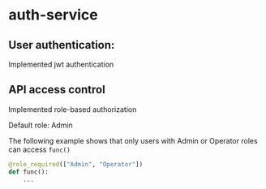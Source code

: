 # auth-service

## User authentication:
Implemented jwt authentication

## API access control
Implemented role-based authorization

Default role: Admin

The following example shows that only users with Admin or Operator roles can access `func()`
```python
@role_required(["Admin", "Operator"])
def func():
    ...
```